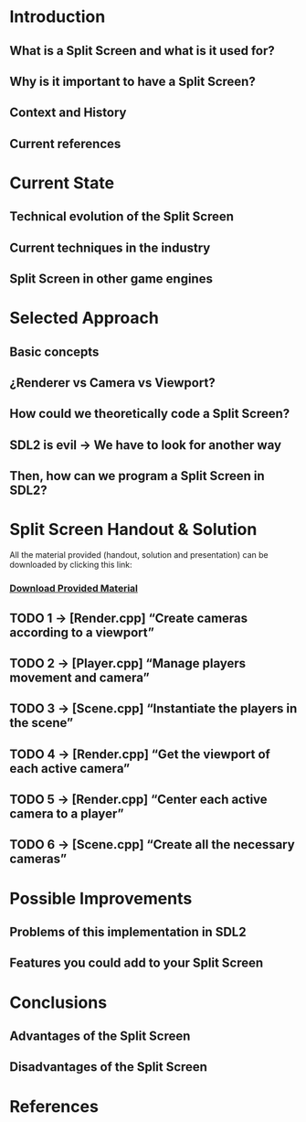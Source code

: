 # Introduction

## What is a Split Screen and what is it used for?
## Why is it important to have a Split Screen?
## Context and History
## Current references

# Current State

## Technical evolution of the Split Screen
## Current techniques in the industry
## Split Screen in other game engines

# Selected Approach

## Basic concepts
## ¿Renderer vs Camera vs Viewport?
## How could we theoretically code a Split Screen?
## SDL2 is evil  →  We have to look for another way
## Then, how can we program a Split Screen in SDL2?

# Split Screen Handout & Solution

All the material provided (handout, solution and presentation) can be downloaded by clicking this link:

### [Download Provided Material](https://github.com/francesctr4/SplitScreen/archive/refs/heads/main.zip)

## TODO 1 → [Render.cpp] “Create cameras according to a viewport”
## TODO 2 → [Player.cpp] “Manage players movement and camera”
## TODO 3 → [Scene.cpp] “Instantiate the players in the scene”
## TODO 4 → [Render.cpp] “Get the viewport of each active camera”
## TODO 5 → [Render.cpp] “Center each active camera to a player”
## TODO 6 → [Scene.cpp] “Create all the necessary cameras”

# Possible Improvements

## Problems of this implementation in SDL2
## Features you could add to your Split Screen

# Conclusions

## Advantages of the Split Screen
## Disadvantages of the Split Screen

# References
